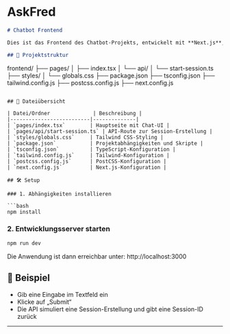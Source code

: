 # AskFred



```markdown
# Chatbot Frontend

Dies ist das Frontend des Chatbot-Projekts, entwickelt mit **Next.js**, **Tailwind CSS** und **TypeScript**.

## 🚀 Projektstruktur

```
frontend/
├── pages/
│   ├── index.tsx
│   └── api/
│       └── start-session.ts
├── styles/
│   └── globals.css
├── package.json
├── tsconfig.json
├── tailwind.config.js
├── postcss.config.js
├── next.config.js
```

## 📄 Dateiübersicht

| Datei/Ordner              | Beschreibung |
|--------------------------|--------------|
| `pages/index.tsx`        | Hauptseite mit Chat-UI |
| `pages/api/start-session.ts` | API-Route zur Session-Erstellung |
| `styles/globals.css`     | Tailwind CSS-Styling |
| `package.json`           | Projektabhängigkeiten und Skripte |
| `tsconfig.json`          | TypeScript-Konfiguration |
| `tailwind.config.js`     | Tailwind-Konfiguration |
| `postcss.config.js`      | PostCSS-Konfiguration |
| `next.config.js`         | Next.js-Konfiguration |

## 🛠️ Setup

### 1. Abhängigkeiten installieren

```bash
npm install
```

### 2. Entwicklungsserver starten

```bash
npm run dev
```

Die Anwendung ist dann erreichbar unter: http://localhost:3000

## 🧪 Beispiel

- Gib eine Eingabe im Textfeld ein
- Klicke auf „Submit“
- Die API simuliert eine Session-Erstellung und gibt eine Session-ID zurück

---

